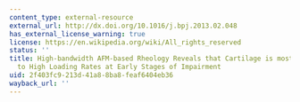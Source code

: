 ```yaml
---
content_type: external-resource
external_url: http://dx.doi.org/10.1016/j.bpj.2013.02.048
has_external_license_warning: true
license: https://en.wikipedia.org/wiki/All_rights_reserved
status: ''
title: High-bandwidth AFM-based Rheology Reveals that Cartilage is most Sensitive
  to High Loading Rates at Early Stages of Impairment
uid: 2f403fc9-213d-41a8-8ba8-feaf6404eb36
wayback_url: ''
---
```

